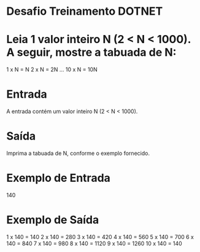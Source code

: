 # Desafio Treinamento DOTNET

# Leia 1 valor inteiro N (2 < N < 1000). A seguir, mostre a tabuada de N:
1 x N = N 2 x N = 2N ... 10 x N = 10N

# Entrada
A entrada contém um valor inteiro N (2 < N < 1000).
# Saída
Imprima a tabuada de N, conforme o exemplo fornecido.

# Exemplo de Entrada 

140 
# Exemplo de Saída

1 x 140 = 140
2 x 140 = 280
3 x 140 = 420
4 x 140 = 560
5 x 140 = 700
6 x 140 = 840
7 x 140 = 980
8 x 140 = 1120
9 x 140 = 1260
10 x 140 = 140
